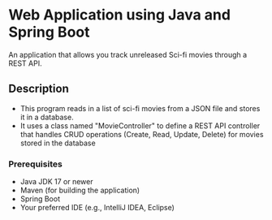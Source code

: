 # Web Application using Java and Spring Boot
An application that allows you track unreleased Sci-fi movies through a REST API.

## Description
* This program reads in a list of sci-fi movies from a JSON file and stores it in a database. 
* It uses a class named "MovieController" to define a REST API controller that handles CRUD operations (Create, Read, Update, Delete) for movies stored in the database

### Prerequisites
- Java JDK 17 or newer
- Maven (for building the application)
- Spring Boot
- Your preferred IDE (e.g., IntelliJ IDEA, Eclipse)


